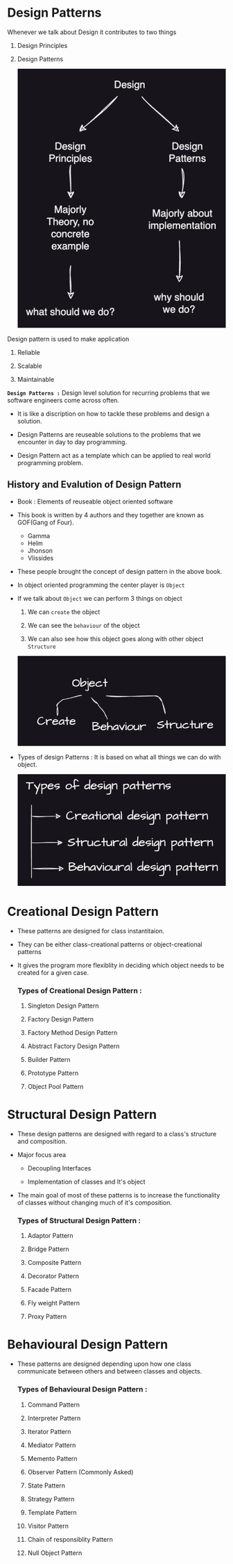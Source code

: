 # Design Patterns

Whenever we talk about Design it contributes to two things

1) Design Principles

2) Design Patterns

    ![Design](/images/0_1.png)

Design pattern is used to make application

1) Reliable

2) Scalable

3) Maintainable

**`Design Patterns :`** Design level solution for recurring problems that we software engineers come across often.

- It is like a discription on how to tackle these problems and design a solution.

- Design Patterns are reuseable solutions to the problems that we encounter in day to day programming.

- Design Pattern act as a template which can be applied to real world programming problem.

## History and Evalution of Design Pattern

- Book : Elements of reuseable object oriented software

- This book is written by 4 authors and they together are known as GOF(Gang of Four).
    - Gamma
    - Helm
    - Jhonson
    - Vlissides

- These people brought the concept of design pattern in the above book.

- In object oriented programming the center player is `Object`

- If we talk about `Object` we can perform 3 things on object
    
    1) We can `create` the object
    
    2) We can see the `behaviour` of the object
    
    3) We can also see how this object goes along with other object `Structure`

    ![Object Patterns](/images/0_2.png)

- Types of design Patterns : It is based on what all things we can do with object.

    ![Types of design Patterns](/images/0_3.png)

# Creational Design Pattern

- These patterns are designed for class instantitaion.

- They can be either class-creational patterns or object-creational patterns

- It gives the program more flexiblity in deciding which object needs to be created for a given case.

    ### Types of Creational Design Pattern : 

    1) Singleton Design Pattern  

    2) Factory Design Pattern  

    3) Factory Method Design Pattern

    4) Abstract Factory Design Pattern

    5) Builder Pattern

    6) Prototype Pattern

    7) Object Pool Pattern


# Structural Design Pattern

- These design patterns are designed with regard to a class's structure and composition.

- Major focus area
    
    - Decoupling Interfaces

    - Implementation of classes and It's object

- The main goal of most of these patterns is to increase the functionality of classes without changing much of it's composition.

    ### Types of Structural Design Pattern : 

    1) Adaptor Pattern 

    2) Bridge Pattern

    3) Composite Pattern 

    4) Decorator Pattern

    5) Facade Pattern 

    6) Fly weight Pattern

    7) Proxy Pattern

# Behavioural Design Pattern

- These patterns are designed depending upon how one class communicate between others and between classes and objects.

    ### Types of Behavioural Design Pattern : 

    1) Command Pattern

    2) Interpreter Pattern

    3) Iterator Pattern

    4) Mediator Pattern

    5) Memento Pattern

    6) Observer Pattern (Commonly Asked)

    7) State Pattern

    8) Strategy Pattern

    9) Template Pattern

    10) Visitor Pattern

    11) Chain of responsiblity Pattern

    12) Null Object Pattern

